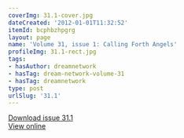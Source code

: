 ```yaml
---
coverImg: 31.1-cover.jpg
dateCreated: '2012-01-01T11:32:52'
itemId: bcphbzhpgrg
layout: page
name: 'Volume 31, issue 1: Calling Forth Angels'
profileImg: 31.1-rect.jpg
tags:
- hasAuthor: dreamnetwork
- hasTag: dream-network-volume-31
- hasTag: dreamnetwork
type: post
urlSlug: '31.1'
---
```

<a href="../files/pdfs/Volume_31/31.1_angels.pdf" download="">Download issue 31.1</a><br><a href="../files/pdfs/Volume_31/31.1_angels.pdf">View online</a>